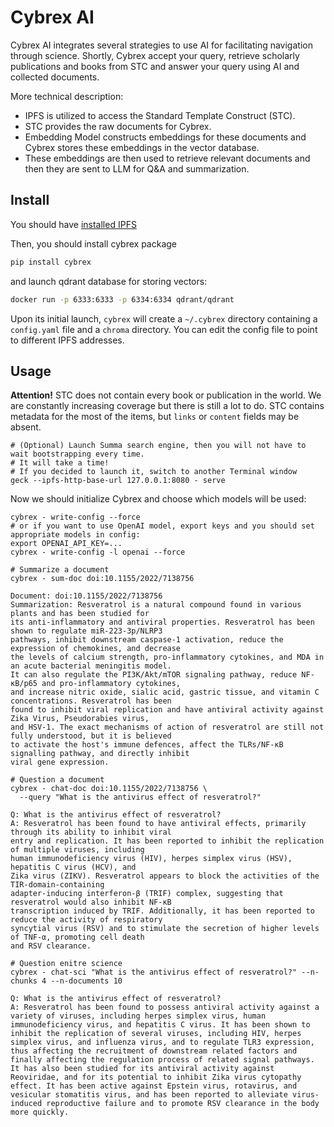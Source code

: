 # Cybrex AI

Cybrex AI integrates several strategies to use AI for facilitating navigation through science. Shortly, Cybrex accept your query, retrieve scholarly publications and books from STC and answer your query using AI and collected documents.

More technical description:
- IPFS is utilized to access the Standard Template Construct (STC).
- STC provides the raw documents for Cybrex.
- Embedding Model constructs embeddings for these documents and Cybrex stores these embeddings in the vector database.
- These embeddings are then used to retrieve relevant documents and then they are sent to LLM for Q&A and summarization.

## Install

You should have [installed IPFS](http://standard-template-construct.org/#/help/install-ipfs)

Then, you should install cybrex package
```bash
pip install cybrex
```

and launch qdrant database for storing vectors:

```bash 
docker run -p 6333:6333 -p 6334:6334 qdrant/qdrant 
```

Upon its initial launch, `cybrex` will create a `~/.cybrex` directory containing a `config.yaml` file and a `chroma` directory.
You can edit the config file to point to different IPFS addresses.

## Usage

**Attention!** STC does not contain every book or publication in the world. We are constantly increasing coverage but there is still a lot to do.
STC contains metadata for the most of the items, but `links` or `content` fields may be absent.

```console
# (Optional) Launch Summa search engine, then you will not have to wait bootstrapping every time.
# It will take a time!
# If you decided to launch it, switch to another Terminal window
geck --ipfs-http-base-url 127.0.0.1:8080 - serve
```

Now we should initialize Cybrex and choose which models will be used:

``` console
cybrex - write-config --force
# or if you want to use OpenAI model, export keys and you should set appropriate models in config:
export OPENAI_API_KEY=...
cybrex - write-config -l openai --force

# Summarize a document
cybrex - sum-doc doi:10.1155/2022/7138756

Document: doi:10.1155/2022/7138756
Summarization: Resveratrol is a natural compound found in various plants and has been studied for 
its anti-inflammatory and antiviral properties. Resveratrol has been shown to regulate miR-223-3p/NLRP3 
pathways, inhibit downstream caspase-1 activation, reduce the expression of chemokines, and decrease 
the levels of calcium strength, pro-inflammatory cytokines, and MDA in an acute bacterial meningitis model. 
It can also regulate the PI3K/Akt/mTOR signaling pathway, reduce NF-κB/p65 and pro-inflammatory cytokines, 
and increase nitric oxide, sialic acid, gastric tissue, and vitamin C concentrations. Resveratrol has been 
found to inhibit viral replication and have antiviral activity against Zika Virus, Pseudorabies virus, 
and HSV-1. The exact mechanisms of action of resveratrol are still not fully understood, but it is believed 
to activate the host's immune defences, affect the TLRs/NF-κB signalling pathway, and directly inhibit 
viral gene expression.

# Question a document
cybrex - chat-doc doi:10.1155/2022/7138756 \
  --query "What is the antivirus effect of resveratrol?"

Q: What is the antivirus effect of resveratrol?
A: Resveratrol has been found to have antiviral effects, primarily through its ability to inhibit viral
entry and replication. It has been reported to inhibit the replication of multiple viruses, including
human immunodeficiency virus (HIV), herpes simplex virus (HSV), hepatitis C virus (HCV), and
Zika virus (ZIKV). Resveratrol appears to block the activities of the TIR-domain-containing
adapter-inducing interferon-β (TRIF) complex, suggesting that resveratrol would also inhibit NF-κB
transcription induced by TRIF. Additionally, it has been reported to reduce the activity of respiratory
syncytial virus (RSV) and to stimulate the secretion of higher levels of TNF-α, promoting cell death
and RSV clearance.

# Question enitre science
cybrex - chat-sci "What is the antivirus effect of resveratrol?" --n-chunks 4 --n-documents 10

Q: What is the antivirus effect of resveratrol?
A: Resveratrol has been found to possess antiviral activity against a variety of viruses, including herpes simplex virus, human immunodeficiency virus, and hepatitis C virus. It has been shown to inhibit the replication of several viruses, including HIV, herpes simplex virus, and influenza virus, and to regulate TLR3 expression, thus affecting the recruitment of downstream related factors and finally affecting the regulation process of related signal pathways. It has also been studied for its antiviral activity against Reoviridae, and for its potential to inhibit Zika virus cytopathy effect. It has been active against Epstein virus, rotavirus, and vesicular stomatitis virus, and has been reported to alleviate virus-induced reproductive failure and to promote RSV clearance in the body more quickly.

```

